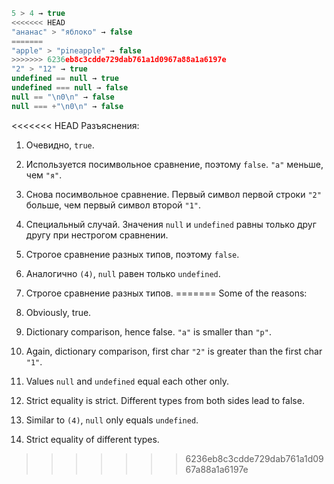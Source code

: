 

```js no-beautify
5 > 4 → true
<<<<<<< HEAD
"ананас" > "яблоко" → false
=======
"apple" > "pineapple" → false
>>>>>>> 6236eb8c3cdde729dab761a1d0967a88a1a6197e
"2" > "12" → true
undefined == null → true
undefined === null → false
null == "\n0\n" → false
null === +"\n0\n" → false
```

<<<<<<< HEAD
Разъяснения:

1. Очевидно, `true`.
2. Используется посимвольное сравнение, поэтому `false`. `"а"` меньше, чем `"я"`.
3. Снова посимвольное сравнение. Первый символ первой строки `"2"` больше, чем первый символ второй `"1"`.
4. Специальный случай. Значения `null` и `undefined` равны только друг другу при нестрогом сравнении.
5. Строгое сравнение разных типов, поэтому `false`.
6. Аналогично `(4)`, `null` равен только `undefined`.
7. Строгое сравнение разных типов.
=======
Some of the reasons:

1. Obviously, true.
2. Dictionary comparison, hence false. `"a"` is smaller than `"p"`.
3. Again, dictionary comparison, first char `"2"` is greater than the first char `"1"`.
4. Values `null` and `undefined` equal each other only.
5. Strict equality is strict. Different types from both sides lead to false.
6. Similar to `(4)`, `null` only equals `undefined`.
7. Strict equality of different types.
>>>>>>> 6236eb8c3cdde729dab761a1d0967a88a1a6197e
